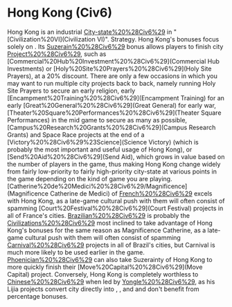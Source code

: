 # Hong Kong (Civ6)

Hong Kong is an industrial [City-state%20%28Civ6%29](city-state) in "[Civilization%20VI](Civilization VI)".
Strategy.
Hong Kong's bonuses focus solely on . Its [Suzerain%20%28Civ6%29](Suzerain) bonus allows players to finish city [Project%20%28Civ6%29](projects), such as [Commercial%20Hub%20Investment%20%28Civ6%29](Commercial Hub Investments) or [Holy%20Site%20Prayers%20%28Civ6%29](Holy Site Prayers), at a 20% discount. There are only a few occasions in which you may want to run multiple city projects back to back, namely running Holy Site Prayers to secure an early religion, early [Encampment%20Training%20%28Civ6%29](Encampment Training) for an early [Great%20General%20%28Civ6%29](Great General) for early war, [Theater%20Square%20Performances%20%28Civ6%29](Theater Square Performances) in the mid game to secure as many as possible, [Campus%20Research%20Grants%20%28Civ6%29](Campus Research Grants) and Space Race projects at the end of a [Victory%20%28Civ6%29%23Science](Science Victory) (which is probably the most important and useful usage of Hong Kong), or [Send%20Aid%20%28Civ6%29](Send Aid), which grows in value based on the number of players in the game, thus making Hong Kong change widely from fairly low-priority to fairly high-priority city-state at various points in the game depending on the kind of game you are playing.
[Catherine%20de%20Medici%20%28Civ6%29/Magnificence](Magnificence Catherine de Medici) of [French%20%28Civ6%29](France) excels with Hong Kong, as a late-game cultural push with them will often consist of spamming [Court%20Festival%20%28Civ6%29](Court Festival) projects in all of France's cities. [Brazilian%20%28Civ6%29](Brazil) is probably the [Civilizations%20%28Civ6%29](civilization) most inclined to take advantage of Hong Kong's bonuses for the same reason as Magnificence Catherine, as a late-game cultural push with them will often consist of spamming [Carnival%20%28Civ6%29](Carnival) projects in all of Brazil's cities, but Carnival is much more likely to be used earlier in the game. [Phoenician%20%28Civ6%29](Phoenicia) can also take Suzerainty of Hong Kong to more quickly finish their [Move%20Capital%20%28Civ6%29](Move Capital) project. Conversely, Hong Kong is completely worthless to [Chinese%20%28Civ6%29](China) when led by [Yongle%20%28Civ6%29](Yongle), as his Lijia projects convert city directly into , , and and don't benefit from percentage bonuses.